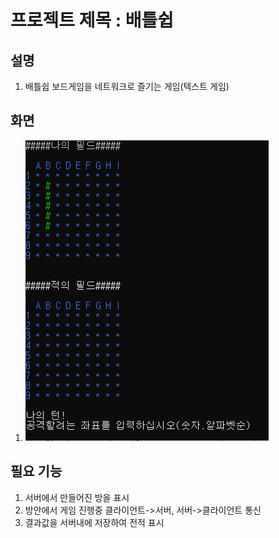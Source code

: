 # 프로젝트 제목 : 배틀쉽 
## 설명
1. 배틀쉽 보드게임을 네트워크로 즐기는 게임(텍스트 게임)
## 화면
1. <img src="임시바로삭제/네트워크프로그래밍_미리보기.PNG">
## 필요 기능
1. 서버에서 만들어진 방을 표시
2. 방안에서 게임 진행중 클라이언트->서버, 서버->클라이언트 통신
3. 결과값을 서버내에 저장하여 전적 표시
